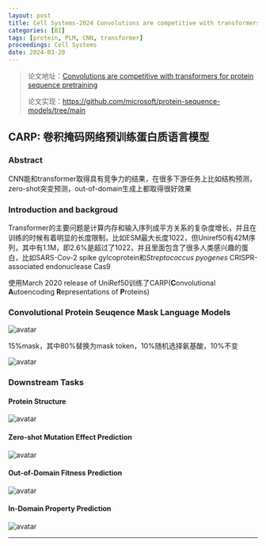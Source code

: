 ```yaml
---
layout: post
title: Cell Systems-2024 Convolutions are competitive with transformers for protein sequence pretraining
categories: [BI]
tags: [protein, PLM, CNN, transformer]
proceedings: Cell Systems
date: 2024-03-20
---
```


> 论文地址：[Convolutions are competitive with transformers for protein sequence pretraining](https://www.cell.com/cell-systems/fulltext/S2405-4712(24)00029-2)
>
> 论文实现：<https://github.com/microsoft/protein-sequence-models/tree/main>

## CARP: 卷积掩码网络预训练蛋白质语言模型

### Abstract

CNN能和transformer取得具有竞争力的结果，在很多下游任务上比如结构预测，zero-shot突变预测，out-of-domain生成上都取得很好效果

### Introduction and backgroud

Transformer的主要问题是计算内存和输入序列成平方关系的复杂度增长，并且在训练的时候有着明显的长度限制，比如ESM最大长度1022，但Uniref50有42M序列，其中有1.1M，即2.6%是超过了1022，并且里面包含了很多人类感兴趣的蛋白，比如SARS-Cov-2 spike gylcoprotein和*Streptococcus pyogenes* CRISPR-associated endonuclease Cas9

使用March 2020 release of UniRef50训练了CARP(**C**onvolutional **A**utoencoding **R**epresentations of **P**roteins)

### Convolutional Protein Seuqence Mask Language Models

<div style><img src="https://blog-img-1259433191.cos.ap-shanghai.myqcloud.com/CARP/fig1.png" alt="avatar" style /></div>

15%mask，其中80%替换为mask token，10%随机选择氨基酸，10%不变

<div style><img src="https://blog-img-1259433191.cos.ap-shanghai.myqcloud.com/CARP/fig2.png" alt="avatar" style /></div>

### Downstream Tasks

#### Protein Structure

<div style><img src="https://blog-img-1259433191.cos.ap-shanghai.myqcloud.com/CARP/tab1.png" alt="avatar" style /></div>

#### Zero-shot Mutation Effect Prediction

<div style><img src="https://blog-img-1259433191.cos.ap-shanghai.myqcloud.com/CARP/fig3.png" alt="avatar" style /></div>

#### Out-of-Domain Fitness Prediction

<div style><img src="https://blog-img-1259433191.cos.ap-shanghai.myqcloud.com/CARP/tab2-tab3.png" alt="avatar" style /></div>

#### In-Domain Property Prediction

<div style><img src="https://blog-img-1259433191.cos.ap-shanghai.myqcloud.com/CARP/tab4.png" alt="avatar" style /></div>

<hr align="left" color="#987cb9" size="1">

